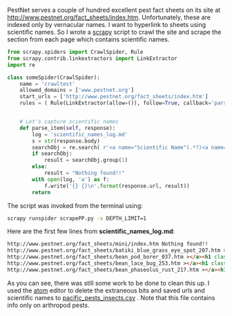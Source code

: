 <!-- 
.. title: Using Scrapy to Extract Scientific Names from PestNet Fact Sheets
.. slug: using-scrapy-to-extract-scientific-names-from-pestnet-fact-sheets
.. date: 2017-05-18 13:00:26 UTC+10:00
.. tags: scrapy, python
.. category: 
.. link: 
.. description: 
.. type: text
-->

PestNet serves a couple of hundred excellent pest fact sheets on its site at http://www.pestnet.org/fact_sheets/index.htm. Unfortunately, these are indexed only by vernacular names. I want to hyperlink to sheets using scientific names.  So I wrote a  [scrapy](https://scrapy.org/) script to crawl the site and scrape the section from each page which contains scientific names.  

~~~python
from scrapy.spiders import CrawlSpider, Rule
from scrapy.contrib.linkextractors import LinkExtractor
import re

class someSpider(CrawlSpider):
    name = 'crawltest'
    allowed_domains = ['www.pestnet.org']
    start_urls = ['http://www.pestnet.org/fact_sheets/index.htm']
    rules = ( Rule(LinkExtractor(allow=()), follow=True, callback='parse_item'), )


    # Let's capture scientific names
    def parse_item(self, response):
        log = 'scientific_names_log.md'
        s = str(response.body)
        searchObj = re.search( r'<a name="Scientific Name"(.*?)<a name=', s, re.M|re.I)
        if searchObj:
            result = searchObj.group(1)
        else:
            result = "Nothing found!!"
        with open(log, 'a') as f:
            f.write('{} {}\n'.format(response.url, result))
        return
~~~

The script was invoked from the terminal using:
~~~sh
scrapy runspider scrapePP.py -s DEPTH_LIMIT=1
~~~

Here are the first few lines from **scientific_names_log.md**:
~~~md
http://www.pestnet.org/fact_sheets/mini/index.htm Nothing found!!
http://www.pestnet.org/fact_sheets/batiki_blue_grass_eye_spot_207.htm ></a><h1 class="" style="False">Scientific Name</h1><P><EM>Curvularia ischaemi</EM></P>
http://www.pestnet.org/fact_sheets/bean_pod_borer_037.htm ></a><h1 class="" style="False">Scientific Name</h1><P><EM>Maruca</EM> <EM>vitrata</EM>; it used to be known as <EM>Maruca testulalis.</EM></P>
http://www.pestnet.org/fact_sheets/bean_lace_bug_253.htm ></a><h1 class="" style="False">Scientific Name</h1><P><EM></EM>&nbsp;<EM>Corythucha gossypii</EM></P>
http://www.pestnet.org/fact_sheets/bean_phaseolus_rust_217.htm ></a><h1 class="" style="False">Scientific Name</h1><P><EM>Uromyces appendiculatus</EM> \r\nvar. <EM>appendiculatus.</EM> Previously <EM>Uromyces \r\nphaseoli.</EM> </P>
~~~

As you can see, there was still some work to be done to clean this up. I used the [atom](https://atom.io/)  editor to delete the extraneous bits and saved urls and scientific names to [pacific_pests_insects.csv](/pacific_pests_insects.csv) . Note that this file contains info only on arthropod pests.
